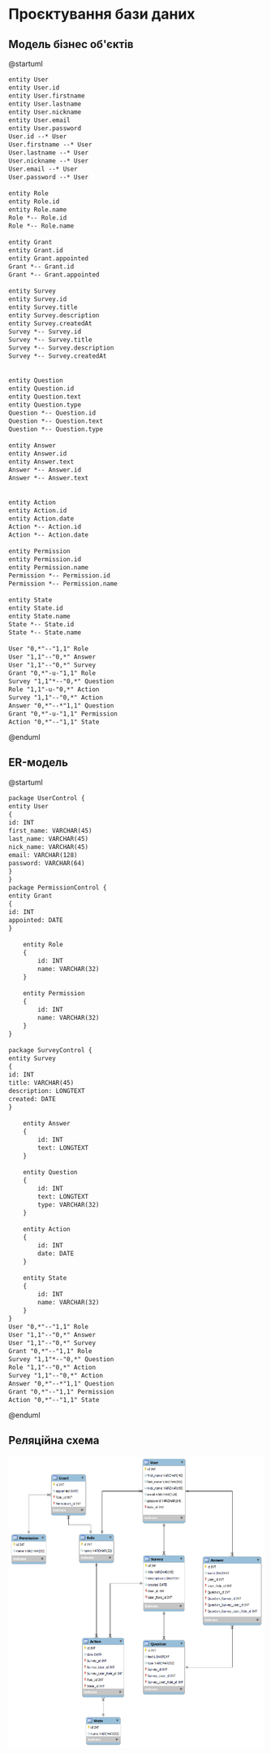 # Проєктування бази даних

## Модель бізнес об'єктів

@startuml

    entity User
    entity User.id
    entity User.firstname
    entity User.lastname
    entity User.nickname
    entity User.email
    entity User.password
    User.id --* User
    User.firstname --* User
    User.lastname --* User
    User.nickname --* User
    User.email --* User
    User.password --* User

    entity Role
    entity Role.id
    entity Role.name
    Role *-- Role.id
    Role *-- Role.name
    
    entity Grant
    entity Grant.id
    entity Grant.appointed
    Grant *-- Grant.id
    Grant *-- Grant.appointed
    
    entity Survey
    entity Survey.id
    entity Survey.title
    entity Survey.description
    entity Survey.createdAt
    Survey *-- Survey.id
    Survey *-- Survey.title
    Survey *-- Survey.description
    Survey *-- Survey.createdAt
    
    
    entity Question
    entity Question.id
    entity Question.text
    entity Question.type
    Question *-- Question.id
    Question *-- Question.text
    Question *-- Question.type
    
    entity Answer
    entity Answer.id
    entity Answer.text
    Answer *-- Answer.id
    Answer *-- Answer.text
    
    
    entity Action
    entity Action.id
    entity Action.date
    Action *-- Action.id
    Action *-- Action.date
    
    entity Permission
    entity Permission.id
    entity Permission.name
    Permission *-- Permission.id
    Permission *-- Permission.name
    
    entity State
    entity State.id
    entity State.name
    State *-- State.id
    State *-- State.name
    
    User "0,*"--"1,1" Role
    User "1,1"--"0,*" Answer
    User "1,1"--"0,*" Survey
    Grant "0,*"-u-"1,1" Role
    Survey "1,1"*--"0,*" Question
    Role "1,1"-u-"0,*" Action
    Survey "1,1"--"0,*" Action
    Answer "0,*"--*"1,1" Question
    Grant "0,*"-u-"1,1" Permission
    Action "0,*"--"1,1" State

@enduml

## ER-модель

@startuml

    package UserControl {
    entity User
    {
    id: INT
    first_name: VARCHAR(45)
    last_name: VARCHAR(45)
    nick_name: VARCHAR(45)
    email: VARCHAR(128)
    password: VARCHAR(64)
    }
    }
    package PermissionControl {
    entity Grant    
    {
    id: INT
    appointed: DATE
    }
    
        entity Role
        {
            id: INT
            name: VARCHAR(32)
        }
    
        entity Permission
        {
            id: INT
            name: VARCHAR(32)
        }
    }
    
    package SurveyControl {
    entity Survey
    {
    id: INT
    title: VARCHAR(45)
    description: LONGTEXT
    created: DATE
    }
    
        entity Answer
        {
            id: INT
            text: LONGTEXT
        }
    
        entity Question
        {
            id: INT
            text: LONGTEXT
            type: VARCHAR(32)
        }
    
        entity Action
        {
            id: INT
            date: DATE
        }
    
        entity State
        {
            id: INT
            name: VARCHAR(32)
        }
    }
    User "0,*"--"1,1" Role
    User "1,1"--"0,*" Answer
    User "1,1"--"0,*" Survey
    Grant "0,*"--"1,1" Role
    Survey "1,1"*--"0,*" Question
    Role "1,1"--"0,*" Action
    Survey "1,1"--"0,*" Action
    Answer "0,*"--*"1,1" Question
    Grant "0,*"--"1,1" Permission
    Action "0,*"--"1,1" State

@enduml

## Реляційна схема

<img src="./media/Schema.png">



